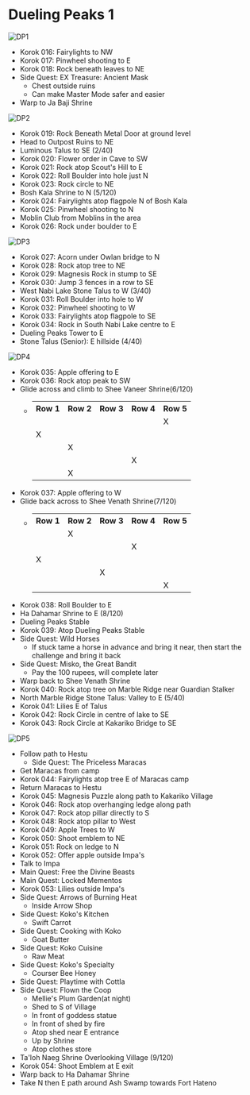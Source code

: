 # Dueling Peaks 1

![DP1](images/DP1.PNG)

* Korok 016: Fairylights to NW
* Korok 017: Pinwheel shooting to E
* Korok 018: Rock beneath leaves to NE
* Side Quest: EX Treasure: Ancient Mask
  * Chest outside ruins
  * Can make Master Mode safer and easier
* Warp to Ja Baji Shrine

![DP2](images/DP2.PNG)

* Korok 019: Rock Beneath Metal Door at ground level
* Head to Outpost Ruins to NE
* Luminous Talus to SE (2/40)
* Korok 020: Flower order in Cave to SW
* Korok 021: Rock atop Scout's Hill to E
* Korok 022: Roll Boulder into hole just N
* Korok 023: Rock circle to NE
* Bosh Kala Shrine to N (5/120)
* Korok 024: Fairylights atop flagpole N of Bosh Kala
* Korok 025: Pinwheel shooting to N
* Moblin Club from Moblins in the area
* Korok 026: Rock under boulder to E

![DP3](images/DP3.PNG)

* Korok 027: Acorn under Owlan bridge to N
* Korok 028: Rock atop tree to NE
* Korok 029: Magnesis Rock in stump to SE
* Korok 030: Jump 3 fences in a row to SE
* West Nabi Lake Stone Talus to W (3/40)
* Korok 031: Roll Boulder into hole to W
* Korok 032: Pinwheel shooting to W
* Korok 033: Fairylights atop flagpole to SE
* Korok 034: Rock in South Nabi Lake centre to E
* Dueling Peaks Tower to E
* Stone Talus (Senior): E hillside (4/40)

![DP4](images/DP4.PNG)

* Korok 035: Apple offering to E
* Korok 036: Rock atop peak to SW
* Glide across and climb to Shee Vaneer Shrine(6/120)
  * <table><tr><th>Row 1</th><th>Row 2</th><th>Row 3</th><th>Row 4</th><th>Row 5</th></tr><tr><td></td><td></td><td></td><td></td><td>X</td></tr><tr><td>X</td><td></td><td></td><td></td><td></td></tr><tr><td></td><td>X</td><td></td><td></td><td></td></tr><tr><td></td><td></td><td></td><td>X</td><td></td></tr><tr><td></td><td>X</td><td></td><td></td><td></td></tr></table>
* Korok 037: Apple offering to W
* Glide back across to Shee Venath Shrine(7/120)
  * <table><tr><th>Row 1</th><th>Row 2</th><th>Row 3</th><th>Row 4</th><th>Row 5</th></tr><tr><td></td><td>X</td><td></td><td></td><td></td></tr><tr><td></td><td></td><td></td><td>X</td><td></td></tr><tr><td>X</td><td></td><td></td><td></td><td></td></tr><tr><td></td><td></td><td>X</td><td></td><td></td></tr><tr><td></td><td></td><td></td><td></td><td>X</td></tr></table>
* Korok 038: Roll Boulder to E
* Ha Dahamar Shrine to E (8/120)
* Dueling Peaks Stable
* Korok 039: Atop Dueling Peaks Stable
* Side Quest: Wild Horses
  * If stuck tame a horse in advance and bring it near, then start the challenge and bring it back
* Side Quest: Misko, the Great Bandit
  * Pay the 100 rupees, will complete later
* Warp back to Shee Venath Shrine
* Korok 040: Rock atop tree on Marble Ridge near Guardian Stalker
* North Marble Ridge Stone Talus: Valley to E (5/40)
* Korok 041: Lilies E of Talus
* Korok 042: Rock Circle in centre of lake to SE
* Korok 043: Rock Circle at Kakariko Bridge to SE

![DP5](images/DP5.PNG)

* Follow path to Hestu
  * Side Quest: The Priceless Maracas
* Get Maracas from camp
* Korok 044: Fairylights atop tree E of Maracas camp
* Return Maracas to Hestu
* Korok 045: Magnesis Puzzle along path to Kakariko Village
* Korok 046: Rock atop overhanging ledge along path
* Korok 047: Rock atop pillar directly to S
* Korok 048: Rock atop pillar to West
* Korok 049: Apple Trees to W
* Korok 050: Shoot emblem to NE
* Korok 051: Rock on ledge to N
* Korok 052: Offer apple outside Impa's
* Talk to Impa
* Main Quest: Free the Divine Beasts
* Main Quest: Locked Mementos
* Korok 053: Lilies outside Impa's
* Side Quest: Arrows of Burning Heat
  * Inside Arrow Shop
* Side Quest: Koko's Kitchen
  * Swift Carrot
* Side Quest: Cooking with Koko
  * Goat Butter
* Side Quest: Koko Cuisine
  * Raw Meat
* Side Quest: Koko's Specialty
  * Courser Bee Honey
* Side Quest: Playtime with Cottla
* Side Quest: Flown the Coop
  * Mellie's Plum Garden(at night)
  * Shed to S of Village
  * In front of goddess statue
  * In front of shed by fire
  * Atop shed near E entrance
  * Up by Shrine
  * Atop clothes store
* Ta'loh Naeg Shrine Overlooking Village (9/120)
* Korok 054: Shoot Emblem at E exit
* Warp back to Ha Dahamar Shrine
* Take N then E path around Ash Swamp towards Fort Hateno

